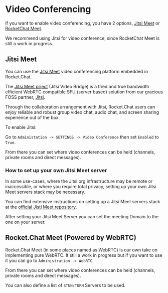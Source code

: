 # Video Conferencing

If you want to enable video conferencing, you have 2 options, [Jitsi Meet](#jitsi-meet) or [RocketChat Meet](#rocketchat-meet-powered-by-webrtc).

We recommend using Jitsi for video conference, since RocketChat Meet is still a work in progress.

## Jitsi Meet

You can use the [Jitsi Meet](https://jitsi.org/jitsi-meet/) video conferencing platform embedded in Rocket.Chat.

The [Jitsi Meet prject](https://jitsi.org/Projects/JitsiMeet) (Jitsi Video Bridge) is a tried and true bandwidth efficient WebRTC compatible SFU (server based)
solution from our gracious FOSS partner, [Jitsi](https://jitsi.org/).

Through the collaboration arrangement with Jitsi, Rocket.Chat users can enjoy reliable and robust
group video chat, audio chat, and screen sharing experience out of the box.

To enable Jitsi:

Go to `Administation -> SETTINGS -> Video Conference` then set `Enabled`  to `True`.

From there you can set where video conferences can be held (channels, private rooms and direct messages).

### How to set up your own Jitsi Meet server

In some use-cases, where the Jitsi.org infrastructure may be remote or inaccessible, or where you
require total privacy, setting up your own Jitsi Meet servers stack may be necessary.

You can find extensive instructions on setting up a Jitsi Meet servers stack at the [official Jisti Meet repository](https://github.com/jitsi/jitsi-meet).

After setting your Jitsi Meet Server you can set the meeting Domain to the one on your server.

## Rocket.Chat Meet (Powered by WebRTC)

Rocket.Chat Meet (in some places named as WebRTC) is our own take on implementing pure WebRTC. It still a work in progress but if you want to use it you can go to `Administration -> WebRTC`.

From there you can set where video conferences can be held (channels, private rooms and direct messages).

You can also define a list of `STUN/TURN` Servers to be used.
